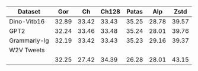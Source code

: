 | Dataset | Gor | Ch | Ch128 | Patas | Alp | Zstd |
|---|---|---|---|---|---|---|
| Dino-Vitb16 | 32.89 | 33.42 | 33.43 | 35.25 | 28.78 | 39.57 |
| GPT2 | 32.24 | 33.46 | 33.48 | 35.24 | 28.01 | 39.76 |
| Grammarly-lg | 32.19 | 33.42 | 33.43 | 35.23 | 29.16 | 39.37 |
| W2V Tweets |  |  |  |  |  |  |
|  | 32.25 | 27.42 | 34.39 | 26.28 | 28.01 | 43.15 |
